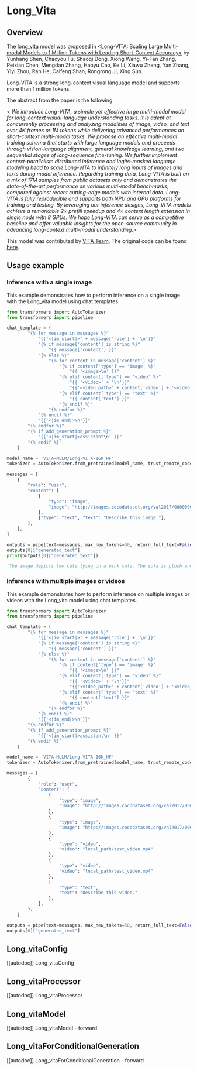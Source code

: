 <!--Copyright 2025 The Vita Team and The HuggingFace Inc. team. All rights reserved.

Licensed under the Apache License, Version 2.0 (the "License"); you may not use this file except in compliance with
the License. You may obtain a copy of the License at

http://www.apache.org/licenses/LICENSE-2.0

Unless required by applicable law or agreed to in writing, software distributed under the License is distributed on
an "AS IS" BASIS, WITHOUT WARRANTIES OR CONDITIONS OF ANY KIND, either express or implied. See the License for the
specific language governing permissions and limitations under the License.

⚠️ Note that this file is in Markdown but contain specific syntax for our doc-builder (similar to MDX) that may not be
rendered properly in your Markdown viewer.

-->

# Long_Vita

## Overview
The long_vita model was proposed in [<Long-VITA: Scaling Large Multi-modal Models to 1 Million Tokens with Leading Short-Context Accuracy>](<https://arxiv.org/pdf/2502.05177>) by Yunhang Shen, Chaoyou Fu, Shaoqi Dong, Xiong Wang, Yi-Fan Zhang, Peixian Chen, Mengdan Zhang, Haoyu Cao, Ke Li, Xiawu Zheng, Yan Zhang, Yiyi Zhou, Ran He, Caifeng Shan, Rongrong Ji, Xing Sun.

Long-VITA is a strong long-context visual language model and supports more than 1 million tokens.


The abstract from the paper is the following:

*< We introduce Long-VITA, a simple yet effective large multi-modal model for long-context visual-language understanding tasks. It is adept at concurrently processing and analyzing modalities of image, video, and text over 4K frames or 1M tokens while delivering advanced performances on short-context multi-modal tasks. We propose an effective multi-modal training schema that starts with large language models and proceeds through vision-language alignment, general knowledge learning, and two sequential stages of long-sequence fine-tuning. We further implement context-parallelism distributed inference and logits-masked language modeling head to scale Long-VITA to infinitely long inputs of images and texts during model inference. Regarding training data, Long-VITA is built on a mix of 17M samples from public datasets only and demonstrates the state-of-the-art performance on various multi-modal benchmarks, compared against recent cutting-edge models with internal data. Long-VITA is fully reproducible and supports both NPU and GPU platforms for training and testing. By leveraging our inference designs, Long-VITA models achieve a remarkable 2× prefill speedup and 4× context length extension in single node with 8 GPUs. We hope Long-VITA can serve as a competitive baseline and offer valuable insights for the open-source community in advancing long-context multi-modal understanding.>*

This model was contributed by [VITA Team](https://huggingface.co/<VITA-MLLM/Long-VITA-16K_HF>).
The original code can be found [here](<https://github.com/VITA-MLLM/Long-VITA>).

## Usage example

### Inference with a single image
This example demonstrates how to perform inference on a single image with the Long_vita model using chat templates.

```python
from transformers import AutoTokenizer
from transformers import pipeline

chat_template = (
        "{% for message in messages %}"
            "{{'<|im_start|>' + message['role'] + '\n'}}"
            "{% if message['content'] is string %}"
                "{{ message['content'] }}"
            "{% else %}"
                "{% for content in message['content'] %}"
                    "{% if content['type'] == 'image' %}"
                        "{{ '<image>\n' }}"
                    "{% elif content['type'] == 'video' %}"
                        "{{ '<video>' + '\n'}}"
                        "{{'<video_path>' + content['video'] + '<video_path>' }}"
                    "{% elif content['type'] == 'text' %}"
                        "{{ content['text'] }}"
                    "{% endif %}"
                "{% endfor %}"
            "{% endif %}"
            "{{'<|im_end|>\n'}}"
        "{% endfor %}"
        "{% if add_generation_prompt %}"
            "{{'<|im_start|>assistant\n' }}"
        "{% endif %}"
    )

model_name = 'VITA-MLLM/Long-VITA-16K_HF'
tokenizer = AutoTokenizer.from_pretrained(model_name, trust_remote_code=True, chat_template=chat_template)

messages = [
    {
        "role": "user",
        "content": [
            {
                "type": "image",
                "image": "http://images.cocodataset.org/val2017/000000039769.jpg",
            },
            {"type": "text", "text": "Describe this image."},
        ],
    },
]

outputs = pipe(text=messages, max_new_tokens=50, return_full_text=False)
outputs[0]["generated_text"]
print(outputs[0]["generated_text"])

'The image depicts two cats lying on a pink sofa. The sofa is plush and has a smooth, velvety texture. Both cats are tabby with distinct black and brown stripes, which are characteristic of the tabby pattern in feline fur.'
```

### Inference with multiple images or videos
This example demonstrates how to perform inference on multiple images or videos with the Long_vita model using chat templates.

```python
from transformers import AutoTokenizer
from transformers import pipeline

chat_template = (
        "{% for message in messages %}"
            "{{'<|im_start|>' + message['role'] + '\n'}}"
            "{% if message['content'] is string %}"
                "{{ message['content'] }}"
            "{% else %}"
                "{% for content in message['content'] %}"
                    "{% if content['type'] == 'image' %}"
                        "{{ '<image>\n' }}"
                    "{% elif content['type'] == 'video' %}"
                        "{{ '<video>' + '\n'}}"
                        "{{'<video_path>' + content['video'] + '<video_path>' }}"
                    "{% elif content['type'] == 'text' %}"
                        "{{ content['text'] }}"
                    "{% endif %}"
                "{% endfor %}"
            "{% endif %}"
            "{{'<|im_end|>\n'}}"
        "{% endfor %}"
        "{% if add_generation_prompt %}"
            "{{'<|im_start|>assistant\n' }}"
        "{% endif %}"
    )

model_name = 'VITA-MLLM/Long-VITA-16K_HF'
tokenizer = AutoTokenizer.from_pretrained(model_name, trust_remote_code=True, chat_template=chat_template)

messages = [
        {
            "role": "user",
            "content": [
                {
                    "type": "image",
                    "image": "http://images.cocodataset.org/val2017/000000039769.jpg",
                },
                {
                    "type": "image",
                    "image": "http://images.cocodataset.org/val2017/000000039769.jpg",
                },
                {
                    "type": "video",
                    "video": "local_path/test_video.mp4"
                },
                {
                    "type": "video",
                    "video": "local_path/test_video.mp4"
                },
                {
                    "type": "text",
                    "text": "Describe this video."
                },
            ],
        },
    ]

outputs = pipe(text=messages, max_new_tokens=50, return_full_text=False)
outputs[0]["generated_text"]
```

## Long_vitaConfig

[[autodoc]] Long_vitaConfig

## Long_vitaProcessor

[[autodoc]] Long_vitaProcessor

## Long_vitaModel

[[autodoc]] Long_vitaModel
    - forward

## Long_vitaForConditionalGeneration

[[autodoc]] Long_vitaForConditionalGeneration
    - forward

